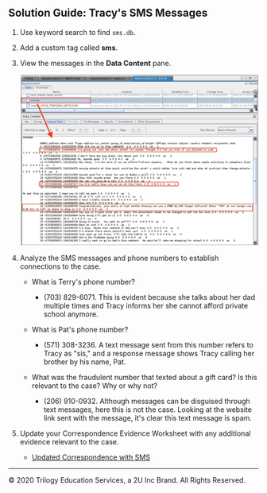 ## Solution Guide: Tracy's SMS Messages

1. Use keyword search to find `sms.db`.

2. Add a custom tag called **sms**.


3. View the messages in the **Data Content** pane.

    ![sms messsages](./Images/sms.png)

4. Analyze the SMS messages and phone numbers to establish connections to the case.

    - What is Terry's phone number?

        - (703) 829-6071. This is evident because she talks about her dad multiple times and Tracy informs her she cannot afford private school anymore.

    - What is Pat's phone number?

        - (571) 308-3236. A text message sent from this number refers to Tracy as "sis," and a response message shows Tracy calling her brother by his name, Pat.

    - What was the fraudulent number that texted about a gift card? Is this relevant to the case? Why or why not?

        - (206) 910-0932. Although messages can be disguised through text messages, here this is not the case. Looking at the website link sent with the message, it's clear this text message is spam.

5. Update your Correspondence Evidence Worksheet with any additional evidence relevant to the case.

    - [Updated Correspondence with SMS](https://docs.google.com/document/d/1AsOqMrKfmU6h3a4Y2OmUuv7SSJo6Ge7_KxKMSQiTkz0/edit#)
----

&copy; 2020 Trilogy Education Services, a 2U Inc Brand. All Rights Reserved.